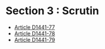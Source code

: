 # Section 3 : Scrutin

* [Article D1441-77](./LEGIARTI000018536422.md)
* [Article D1441-78](./LEGIARTI000022357006.md)
* [Article D1441-79](./LEGIARTI000018536418.md)
